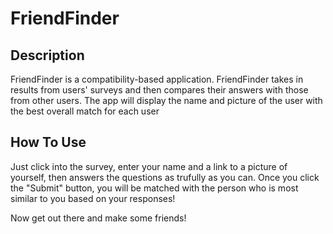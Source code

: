 # FriendFinder

## Description
FriendFinder is a compatibility-based application. FriendFinder takes in results from users' surveys and then compares their answers with those from other users. The app will display the name and picture of the user with the best overall match for each user

## How To Use
Just click into the survey, enter your name and a link to a picture of yourself, then answers the questions as trufully as you can. Once you click the "Submit" button, you will be matched with the person who is most similar to you based on your responses!

Now get out there and make some friends!
